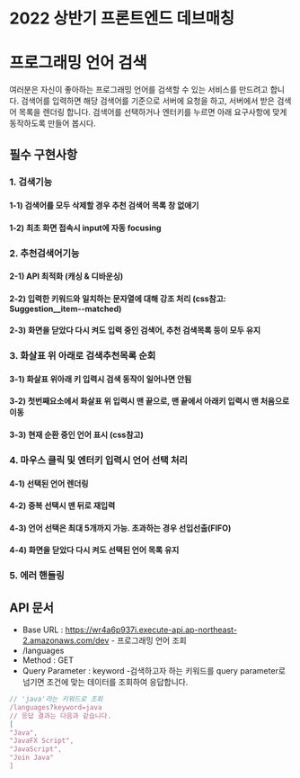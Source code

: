 # 2022 상반기 프론트엔드 데브매칭

# **프로그래밍 언어 검색**

여러분은 자신이 좋아하는 프로그래밍 언어를 검색할 수 있는 서비스를 만드려고 합니다. 검색어를 입력하면 해당 검색어를 기준으로 서버에 요청을 하고, 서버에서 받은 검색어 목록을 렌더링 합니다. 검색어를 선택하거나 엔터키를 누르면 아래 요구사항에 맞게 동작하도록 만들어 봅시다.

## **필수 구현사항**

### 1. 검색기능

#### 1-1) 검색어를 모두 삭제할 경우 추천 검색어 목록 창 없애기

#### 1-2) 최초 화면 접속시 input에 자동 focusing

### 2. 추천검색어기능

#### 2-1) API 최적화 (캐싱 & 디바운싱)

#### 2-2) 입력한 키워드와 일치하는 문자열에 대해 강조 처리 (css참고: Suggestion\_\_item--matched)

#### 2-3) 화면을 닫았다 다시 켜도 입력 중인 검색어, 추천 검색목록 등이 모두 유지

### 3. 화살표 위 아래로 검색추천목록 순회

#### 3-1) 화살표 위아래 키 입력시 검색 동작이 일어나면 안됨

#### 3-2) 첫번째요소에서 화살표 위 입력시 맨 끝으로, 맨 끝에서 아래키 입력시 맨 처음으로 이동

#### 3-3) 현재 순환 중인 언어 표시 (css참고)

### 4. 마우스 클릭 및 엔터키 입력시 언어 선택 처리

#### 4-1) 선택된 언어 렌더링

#### 4-2) 중복 선택시 맨 뒤로 재입력

#### 4-3) 언어 선택은 최대 5개까지 가능. 초과하는 경우 선입선출(FIFO)

#### 4-4) 화면을 닫았다 다시 켜도 선택된 언어 목록 유지

### 5. 에러 핸들링

## **API 문서**

- Base URL : https://wr4a6p937i.execute-api.ap-northeast-2.amazonaws.com/dev - 프로그래밍 언어 조회
- /languages
- Method : GET
- Query Parameter : keyword -검색하고자 하는 키워드를 query parameter로 넘기면 조건에 맞는 데이터를 조회하여 응답합니다.

```javascript
// 'java'라는 키워드로 조회
/languages?keyword=java
// 응답 결과는 다음과 같습니다.
[
"Java",
"JavaFX Script",
"JavaScript",
"Join Java"
]
```
